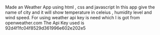 Made an Weather App using html , css and javascript
In this app give the name of city and it will show temperature in celeius , humidity level and wind speed.
For using weather api key is need which I is got from openweather.com 
The Api Key used is 92d4f1fc04f8529d361996e602e202e5

